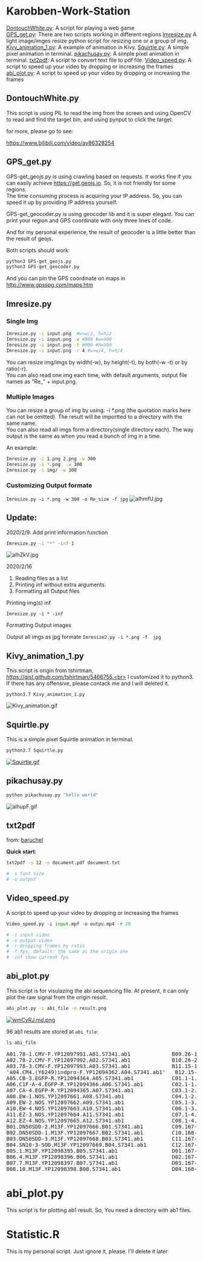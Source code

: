 

# Karobben-Work-Station

[DontouchWhite.py](#Dontouch): A script for playing a web game  
[GPS_get.py](#GPS): There are two scripts working in different regions
[Imresize.py](#Imresize) A light image/imges resize python script for resizing one or a group of img.
[Kivy_animation_1.py](#Kivy): A example of animation in Kivy.
[Squirtle.py](#Squirtle): A simple pixel animation in terminal.
[pikachusay.py](#pikachusay): A simple pixel animation in terminal.
[txt2pdf](#txt2pdf): A script to convert text file to pdf file.
[Video_speed.py](#Video_speed): A script to speed up your video by dropping or increasing the frames
[abi_plot.py](#abi_plot): A script to speed up your video by dropping or increasing the frames




## <div id="Dontouch">DontouchWhite.py</div>

This script is using PIL to read the img from the screen and using OpenCV to read and find the target bin, and using pynput to click the target.

for more, please go to see:

https://www.bilibili.com/video/av86328254

## <div id="GPS">GPS_get.py</div>

GPS-get_geojs.py is using crawling based on requests. It works fine if you can easily achieve https://get.geojs.io. So, it is not friendly for some regions.<br>
The time consuming process is acquiring your IP address. So, you can speed it up by providing IP address yourself.

GPS-get_geocoder.py is using geocoder lib and it is super elegant. You can print your region and GPS coordinate with only three lines of code.

And for my personal experience, the result of geocoder is a little better than the result of geojs.

Both scripts should work:


```bash
python3 GPS-get_geojs.py
python3 GPS-get_geocoder.py
```

And you can pin the GPS coordinate on maps in http://www.gpsspg.com/maps.htm




## <div id="Imresize">Imresize.py</div>


### Single Img
```bash
Imresize.py -i input.png  #w=w/2, h=h/2
Imresize.py -i input.png -w #900 #w=900
Imresize.py -i input.png -t #900 #h=900
Imresize.py -i input.png -r 4 #w=w/4, h=h/4
```
You can resize img/imgs by width(-w), by height(-t), by both(-w -t) or by ratio(-r).<br>
You can also read one img each time, with default arguments, output file names as "Re_" + input.png.<br>

### Multiple Images
You can resize a group of img by using: -i *.png (the quotation marks here can not be omitted). The result will be importted to a directory with the same name.<br>
You can also read all imgs form a directory(single directory each). The way output is the same as when you read a bunch of img in a time.

An example:  

```bash
Imresize.py -i 1.png 2.png -w 300
Imresize.py -i *.png  -w 300
Imresize.py -i img/ -w 300
```

### Customizing Output formate

`Imresize.py -i *.png -w 300 -o Re_size -f jpg`
![alhmfU.jpg](https://s1.ax1x.com/2020/07/31/alhmfU.jpg)


## Update:

2020/2/9: Add print information function

```bash
Imresize.py -i "*" -inf 1
```
![alhZkV.jpg](https://s1.ax1x.com/2020/07/31/alhZkV.jpg)


2020/2/16  
1. Reading files as a list
2. Printing inf without extra arguments.  
3. Formatting all Output files

Printing img(s) inf

`Imresize.py -i * -inf`

Formatting Output images

Output all imgs as jpg formate
`Imresize2.py -i *.png -f  jpg`


## <div id="Kivy">Kivy_animation_1.py</div>

This script is origin from tshirtman, https://gist.github.com/tshirtman/5466755.<br>
I customized it to python3.<br>
If there has any offensive, please contack me and I will deleted it.

```
python3.7 Kivy_animation_1.py
```

![Kivy_animation.gif](https://s1.ax1x.com/2020/07/31/alhKl4.gif)

## <div id="Squirtle">Squirtle.py</div>

This is a simple pixel Squirtle animation in terminal.

```bash
python3.7 Squirtle.py
```
[![Squirtle.gif](https://s1.ax1x.com/2020/07/31/alheYT.gif)](https://imgchr.com/i/alheYT)


## <div id="pikachusay">pikachusay.py</div>

```bash
python pikachusay.py "hello world"
```
![alhupF.gif](https://s1.ax1x.com/2020/07/31/alhupF.gif)

## <div id="txt2pdf">txt2pdf</div>
from: [baruchel](https://github.com/baruchel/txt2pdf)

**Quick start**:
```bash
txt2pdf -s 12 -o document.pdf document.txt

# -s font size
# -o output
```

## <div id="Video_speed">Video_speed.py</div>
A script to speed up your video by dropping or increasing the frames

```python
Video_speed.py -i input.mpf -o outpu.mp4 -r 20

# -i input video
# -o output video
# -r dropping frames by ratio
# -f fps, default: the same as the origin one
# -inf show current fps  
```

## <div id="abi_plot">abi_plot.py</div>
This script is for visulazing the abi sequencing file.
At present, it can only plot the raw signal from the origin result.
```bash
abi_plot.py -i abi_file -o result.png
```
[![wmCyRJ.md.png](https://s1.ax1x.com/2020/09/06/wmCyRJ.md.png)](https://imgchr.com/i/wmCyRJ)

96 ab1 results are stored at `abi_file`:
```bash
ls abi_file
```
<pre>
A01.78-1.CMV-F.YP12097991.A01.S7341.ab1             B09.26-1.VR1012-F.YP12098399.B09.S7341.ab1   D05.168-3.ZmU6-F2.YP12093773.D05.s7341.ab1             F01.NAC56-1300-2.GHeGFP-R.YP12097743.F01.s7341.ab1          G09.1300-CLUC-W33-6.GHMAI-CLUC-R.YP12097553.G09.S7341.ab1
A02.78-2.CMV-F.YP12097992.A02.S7341.ab1             B10.26-2.VR1012-F.YP12098400.B10.S7341.ab1   D06.168-4.ZmU6-F2.YP12093774.D06.s7341.ab1             F02.NAC56-1300-2.GHpSuperF.YP12097744.F02.s7341.ab1         G10.1300-CLUC-W33-7.GHMAI-CLUC-F.YP12097554.G10.S7341.ab1
A03.78-3.CMV-F.YP12097993.A03.S7341.ab1             B11.15-1.VR1012-F.YP12098401.B11.S7341.ab1   D07.168-5.ZmU6-F2.YP12093775.D07.s7341.ab1             F03.NAC56-1300-3.GHeGFP-R.YP12097745.F03.s7341.ab1          G11.1300-CLUC-W33-7.GHMAI-CLUC-R.YP12097555.G11.S7341.ab1
'A04.CM4.(Y6249)indpro-F.YP12094362.A04.S7341.ab1'   B12.15-2.VR1012-F.YP12098402.B12.S7341.ab1   D08.FS7.M13F.YP12098873.D08.s7341.ab1                  F04.NAC56-1300-3.GHpSuperF.YP12097746.F04.s7341.ab1         G12.1300-CLUC-W33-9.GHMAI-CLUC-F.YP12097558.G12.S7341.ab1
A05.CB-3.EGFP-R.YP12094364.A05.S7341.ab1            C01.1-1.6F.YP12097892.C01.S7341.ab1          D09.OMS-1.PABAL-F.YP12097115.D09.s7341.ab1             F05.NAC56-1300-4.GHeGFP-R.YP12097747.F05.s7341.ab1          H01.1300-CLUC-W33-9.GHMAI-CLUC-R.YP12097559.H01.S7341.ab1
A06.C1F-A-4.EGFP-R.YP12094366.A06.S7341.ab1         C02.1-1.6R.YP12097893.C02.S7341.ab1          D10.OMS-1.PABAL-R.YP12097116.D10.s7341.ab1             F06.NAC56-1300-4.GHpSuperF.YP12097748.F06.s7341.ab1         H02.1300-CLUC-W33-10.GHMAI-CLUC-F.YP12097560.H02.S7341.ab1
A07.CA-4.EGFP-R.YP12094365.A07.S7341.ab1            C03.1-2.6F.YP12097894.C03.S7341.ab1          D11.OMS-2.PABAL-F.YP12097117.D11.s7341.ab1             F07.NAC56-1300-5.GHeGFP-R.YP12097749.F07.s7341.ab1          H03.1300-CLUC-W33-10.GHMAI-CLUC-R.YP12097561.H03.S7341.ab1
A08.EW-1.NOS.YP12097661.A08.S7341.ab1               C04.1-2.6R.YP12097895.C04.S7341.ab1          D12.OMS-2.PABAL-R.YP12097118.D12.s7341.ab1             F08.NAC56-1300-5.GHpSuperF.YP12097750.F08.s7341.ab1         H04.1300-CLUC-W33-11.GHMAI-CLUC-F.YP12097562.H04.S7341.ab1
A09.EW-2.NOS.YP12097662.A09.S7341.ab1               C05.1-3.6F.YP12097896.C05.S7341.ab1          E01.OMS-3.PABAL-F.YP12097119.E01.s7341.ab1             F09.NAC56-1302.GHCDN-1302-W1-R.YP12097751.F09.S7341.ab1     H05.1300-CLUC-W33-11.GHMAI-CLUC-R.YP12097563.H05.S7341.ab1
A10.EW-4.NOS.YP12097663.A10.S7341.ab1               C06.1-3.6R.YP12097897.C06.S7341.ab1          E02.OMS-3.PABAL-R.YP12097120.E02.s7341.ab1             F10.1300-CLUC-W33-1.GHMAI-CLUC-F.YP12097542.F10.S7341.ab1   H06.1300-CLUC-W33-12.GHMAI-CLUC-F.YP12097564.H06.S7341.ab1
A11.EZ-3.NOS.YP12097664.A11.S7341.ab1               C07.1-4.6F.YP12097898.C07.S7341.ab1          E03.1-1.GV1300-F.YP12094027.E03.S7341.ab1              F11.1300-CLUC-W33-1.GHMAI-CLUC-R.YP12097543.F11.S7341.ab1   H07.1300-CLUC-W33-12.GHMAI-CLUC-R.YP12097565.H07.S7341.ab1
A12.EZ-4.NOS.YP12097665.A12.S7341.ab1               C08.1-4.6R.YP12097899.C08.S7341.ab1          E04.1-1.GV1300-R.YP12094028.E04.S7341.ab1              F12.1300-CLUC-W33-2.GHMAI-CLUC-F.YP12097544.F12.S7341.ab1   H08.1300-CLUC-W33-13.GHMAI-CLUC-F.YP12097566.H08.S7341.ab1
B01.DN50SDD-2.M13F.YP12097666.B01.S7341.ab1         C09.167-1.ZmU6-F2.YP12093757.C09.s7341.ab1   E05.1-2.GV1300-F.YP12094029.E05.S7341.ab1              G01.1300-CLUC-W33-2.GHMAI-CLUC-R.YP12097545.G01.S7341.ab1   H09.1300-CLUC-W33-13.GHMAI-CLUC-R.YP12097567.H09.S7341.ab1
B02.DN50SDD-1.M13F.YP12097667.B02.S7341.ab1         C10.168-1.ZmU6-F2.YP12093758.C10.s7341.ab1   E06.1-2.GV1300-R.YP12094030.E06.S7341.ab1              G02.1300-CLUC-W33-3.GHMAI-CLUC-F.YP12097546.G02.S7341.ab1   H10.1300-CLUC-W33-8.GHMAI-CLUC-F.YP12097556.H10.S7341.ab1
B03.DN50SDD-3.M13F.YP12097668.B03.S7341.ab1         C11.167-2.ZmU6-F2.YP12093767.C11.s7341.ab1   E07.AP2-NLUC-1.GHmaiNlucR.YP12097735.E07.S7341.ab1     G03.1300-CLUC-W33-3.GHMAI-CLUC-R.YP12097547.G03.S7341.ab1   H11.1300-CLUC-W33-8.GHMAI-CLUC-R.YP12097557.H11.S7341.ab1
B04.SN10-3-SOD.M13F.YP12097669.B04.S7341.ab1        C12.167-3.ZmU6-F2.YP12093768.C12.s7341.ab1   E08.AP2-NLUC-3.GHmaiNlucR.YP12097737.E08.S7341.ab1     G04.1300-CLUC-W33-4.GHMAI-CLUC-F.YP12097548.G04.S7341.ab1   H12.Y-Y-Y.ab1
B05.1.M13F.YP12098395.B05.S7341.ab1                 D01.167-4.ZmU6-F2.YP12093769.D01.s7341.ab1   E09.AP2-NLUC-4.GHmaiNlucR.YP12097738.E09.S7341.ab1     G05.1300-CLUC-W33-4.GHMAI-CLUC-R.YP12097549.G05.S7341.ab1
B06.4.M13F.YP12098396.B06.S7341.ab1                 D02.167-5.ZmU6-F2.YP12093770.D02.s7341.ab1   E10.AP2-NLUC-5.GHmaiNlucR.YP12097739.E10.S7341.ab1     G06.1300-CLUC-W33-5.GHMAI-CLUC-F.YP12097550.G06.S7341.ab1
B07.7.M13F.YP12098397.B07.S7341.ab1                 D03.167-6.ZmU6-F2.YP12093771.D03.s7341.ab1   E11.AP2-NLUC-6.GHmaiNlucR.YP12097740.E11.S7341.ab1     G07.1300-CLUC-W33-5.GHMAI-CLUC-R.YP12097551.G07.S7341.ab1
B08.10.M13F.YP12098398.B08.S7341.ab1                D04.168-2.ZmU6-F2.YP12093772.D04.s7341.ab1   E12.NAC56-1300-1.GHmaiNlucR.YP12097741.E12.S7341.ab1   G08.1300-CLUC-W33-6.GHMAI-CLUC-F.YP12097552.G08.S7341.ab1
</pre>

# abi_plot.py
This script is for plotting ab1 result. So, You need a directory with ab1 files.

# Statistic.R
This is my personal script. Just ignore it, please. I'll delete it later
